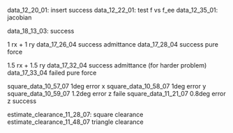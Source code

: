 data_12_20_01: insert success
data_12_22_01: test f vs f_ee
data_12_35_01: jacobian

data_18_13_03: success

1 rx + 1 ry
data_17_26_04 success admittance
data_17_28_04 success pure force

1.5 rx + 1.5 ry
data_17_32_04 success admittance (for harder problem)
data_17_33_04 failed pure force

square_data_10_57_07 1deg error x
square_data_10_58_07 1deg error y
square_data_10_59_07 1.2deg error z faile
square_data_11_21_07 0.8deg error z success

estimate_clearance_11_28_07: square clearance
estimate_clearance_11_48_07  triangle clearance
